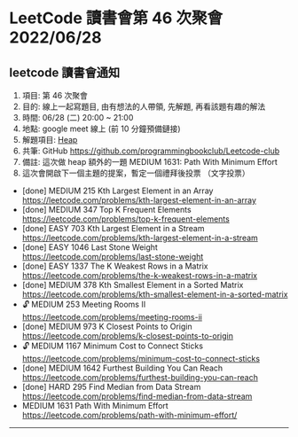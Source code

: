 # LeetCode 讀書會第 46 次聚會 2022/06/28

## leetcode 讀書會通知

1. 項目: 第 46 次聚會
2. 目的: 線上一起寫題目, 由有想法的人帶領, 先解題, 再看該題有趣的解法
3. 時間: 06/28 (二) 20:00 ~ 21:00
4. 地點: google meet 線上 (前 10 分鐘預備鏈接)
5. 解題項目:  [Heap](https://leetcode.com/explore/featured/card/heap/643/heap/)
6. 共筆: GitHub https://github.com/programmingbookclub/Leetcode-club
7. 備註: 這次做 heap 額外的一題 MEDIUM 1631: Path With Minimum Effort
8. 這次會開啟下一個主題的提案，暫定一個禮拜後投票 （文字投票）



* 	[done] MEDIUM	215	Kth Largest Element in an Array	https://leetcode.com/problems/kth-largest-element-in-an-array
* 	[done] MEDIUM	347	Top K Frequent Elements	https://leetcode.com/problems/top-k-frequent-elements
* 	[done] EASY	703	Kth Largest Element in a Stream	https://leetcode.com/problems/kth-largest-element-in-a-stream
* 	[done] EASY	1046	Last Stone Weight	https://leetcode.com/problems/last-stone-weight
* 	[done] EASY	1337	The K Weakest Rows in a Matrix	https://leetcode.com/problems/the-k-weakest-rows-in-a-matrix
* 	[done] MEDIUM	378	Kth Smallest Element in a Sorted Matrix	https://leetcode.com/problems/kth-smallest-element-in-a-sorted-matrix
* 	🔓	MEDIUM	253	Meeting Rooms II	https://leetcode.com/problems/meeting-rooms-ii
* 	[done] MEDIUM	973	K Closest Points to Origin	https://leetcode.com/problems/k-closest-points-to-origin
* 	🔓	MEDIUM	1167	Minimum Cost to Connect Sticks	https://leetcode.com/problems/minimum-cost-to-connect-sticks
* 	[done] MEDIUM	1642	Furthest Building You Can Reach	https://leetcode.com/problems/furthest-building-you-can-reach
* 	[done] HARD	295	Find Median from Data Stream	https://leetcode.com/problems/find-median-from-data-stream
*   MEDIUM 1631 Path With Minimum Effort https://leetcode.com/problems/path-with-minimum-effort/

---
